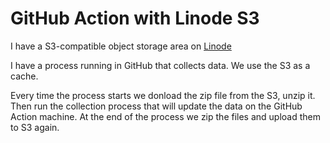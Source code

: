 # GitHub Action with Linode S3

I have a S3-compatible object storage area on [Linode](https://www.linode.com/)

I have a process running in GitHub that collects data. We use the S3 as a cache.

Every time the process starts we donload the zip file from the S3, unzip it.
Then run the collection process that will update the data on the GitHub Action machine.
At the end of the process we zip the files and upload them to S3 again.


